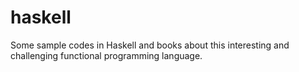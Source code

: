 # haskell
Some sample codes in Haskell and books about this interesting and challenging functional programming language.
